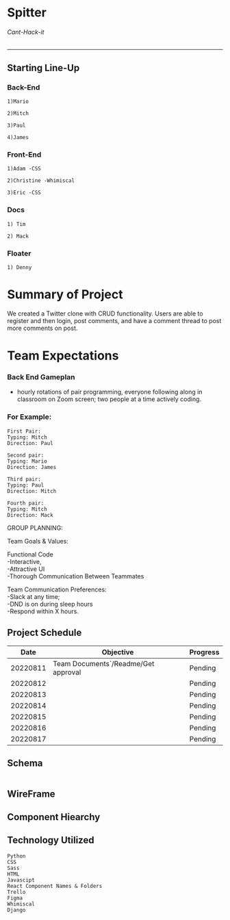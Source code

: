 # Spitter

###### Cant-Hack-it


----------------
## Starting Line-Up

### Back-End
```
1)Mario 

2)Mitch

3)Paul

4)James
```
### Front-End
```
1)Adam -CSS

2)Christine -Whimiscal

3)Eric -CSS
```
### Docs
```
1) Tim

2) Mack
```
### Floater
```
1) Denny
```


# Summary of Project
We created a Twitter clone with CRUD functionality. Users are able to register and then login, post comments, and have a comment thread to post more comments on post. 


# Team Expectations
### Back End Gameplan
 - hourly rotations of pair programming, everyone following along in classroom on Zoom screen; two people at a time actively coding.

### For Example:
```
First Pair:
Typing: Mitch
Direction: Paul

Second pair:
Typing: Mario
Direction: James

Third pair:
Typing: Paul
Direction: Mitch

Fourth pair:
Typing: Mitch
Direction: Mack
```


GROUP PLANNING:

Team Goals & Values:
   
Functional Code  
-Interactive,  
-Attractive UI  
-Thorough Communication Between Teammates

Team Communication Preferences:  
-Slack at any time;   
-DND is on during sleep hours  
-Respond within X hours.



## Project Schedule
| Date| Objective| Progress|
|-----|----------|---------|
|20220811|Team Documents`/Readme/Get approval|Pending|
|20220812|        |Pending|
|20220813|        |Pending|
|20220814|        |Pending|
|20220815|        |Pending|
|20220816|        |Pending|
|20220817|        |Pending|


## Schema
```

```

## WireFrame


## Component Hiearchy


## Technology Utilized 
```
Python
CSS
Sass
HTML
Javascipt
React Component Names & Folders
Trello
Figma
Whimiscal
Django
```
